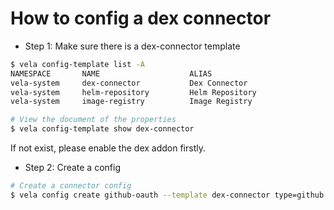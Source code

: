 # How to config a dex connector

* Step 1: Make sure there is a dex-connector template

```bash
$ vela config-template list -A
NAMESPACE       NAME                    ALIAS                                   SCOPE   SENSITIVE       CREATED-TIME                 
vela-system     dex-connector           Dex Connector                           system  false           2022-10-12 23:48:05 +0800 CST
vela-system     helm-repository         Helm Repository                         project false           2022-10-14 12:04:58 +0800 CST
vela-system     image-registry          Image Registry                          project false           2022-10-13 15:39:37 +0800 CST

# View the document of the properties
$ vela config-template show dex-connector
```

If not exist, please enable the dex addon firstly.

* Step 2: Create a config

```bash
# Create a connector config
$ vela config create github-oauth --template dex-connector type=github github.clientID=*** github.clientSecret=*** github.redirectURI=***
```
